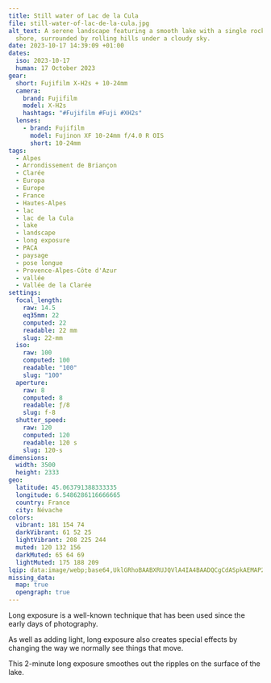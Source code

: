 ```yaml
---
title: Still water of Lac de la Cula
file: still-water-of-lac-de-la-cula.jpg
alt_text: A serene landscape featuring a smooth lake with a single rock near the
  shore, surrounded by rolling hills under a cloudy sky.
date: 2023-10-17 14:39:09 +01:00
dates:
  iso: 2023-10-17
  human: 17 October 2023
gear:
  short: Fujifilm X-H2s + 10-24mm
  camera:
    brand: Fujifilm
    model: X-H2s
    hashtags: "#Fujifilm #Fuji #XH2s"
  lenses:
    - brand: Fujifilm
      model: Fujinon XF 10-24mm f/4.0 R OIS
      short: 10-24mm
tags:
  - Alpes
  - Arrondissement de Briançon
  - Clarée
  - Europa
  - Europe
  - France
  - Hautes-Alpes
  - lac
  - lac de la Cula
  - lake
  - landscape
  - long exposure
  - PACA
  - paysage
  - pose longue
  - Provence-Alpes-Côte d'Azur
  - vallée
  - Vallée de la Clarée
settings:
  focal_length:
    raw: 14.5
    eq35mm: 22
    computed: 22
    readable: 22 mm
    slug: 22-mm
  iso:
    raw: 100
    computed: 100
    readable: "100"
    slug: "100"
  aperture:
    raw: 8
    computed: 8
    readable: ƒ/8
    slug: f-8
  shutter_speed:
    raw: 120
    computed: 120
    readable: 120 s
    slug: 120-s
dimensions:
  width: 3500
  height: 2333
geo:
  latitude: 45.063791388333335
  longitude: 6.5486286116666665
  country: France
  city: Névache
colors:
  vibrant: 181 154 74
  darkVibrant: 61 52 25
  lightVibrant: 208 225 244
  muted: 120 132 156
  darkMuted: 65 64 69
  lightMuted: 175 188 209
lqip: data:image/webp;base64,UklGRhoBAABXRUJQVlA4IA4BAADQCgCdASpkAEMAP2WkxFizP7CjtBgKc/AsiWcA0Q3iwQBjphGY4xX7fC/rKjPLfR9GnjBm3XgwlzAFmZtKcIxXLF0sYvEvbP3wxgIhc1ZNT3qKl+sBgO2jMwpHASnKAAD+zLRx9cOyEmpYtaxpoIbvAmD28aRaghNkGOpjZ2//2pz6WcrDTq99qAkPDsW5qd/NGYoRj5S+XGCupdr1PFmRwzJLu2FxSxI8MvRdWdptOYF7S/csDdYA3mXb8QvSo0DynVuRHljFu8Exbba8E8U9o1e2C7FRFDZrM5oixYHy9IXTy1TjrcNPYnTdkUvoWiiei+UZHn5mRyiLsOEv3BNKDY9CppsSrUGIWsyr4AA=
missing_data:
  map: true
  opengraph: true
---
```


Long exposure is a well-known technique that has been used since the early days of photography.

As well as adding light, long exposure also creates special effects by changing the way we normally see things that move.

This 2-minute long exposure smoothes out the ripples on the surface of the lake.

